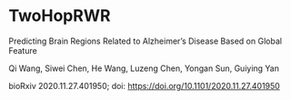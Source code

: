 # TwoHopRWR
Predicting Brain Regions Related to Alzheimer’s Disease Based on Global Feature

Qi Wang, Siwei Chen, He Wang, Luzeng Chen, Yongan Sun, Guiying Yan

bioRxiv 2020.11.27.401950; doi: https://doi.org/10.1101/2020.11.27.401950
